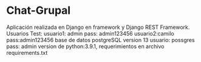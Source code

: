 # Chat-Grupal
Aplicación realizada en Django en framework y Django REST Framework.
Usuarios Test: 
usuario1: admin pass: admin123456 
usuario2:camilo pass:admin123456 
base de datos postgreSQL version 13  usuario: possgres pass: admin
version de python:3.9.1, requerimientos en archivo requirements.txt
